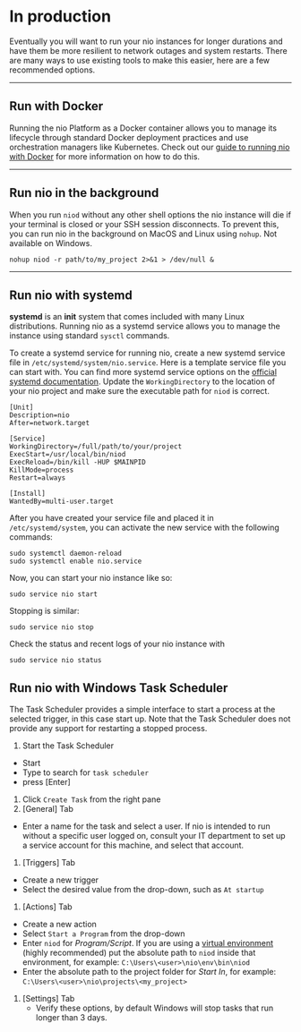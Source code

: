 # In production

Eventually you will want to run your nio instances for longer durations and have them be more resilient to network outages and system restarts. There are many ways to use existing tools to make this easier, here are a few recommended options.

---
## Run with <span class="allow-caps">Docker</span>

Running the nio Platform as a Docker container allows you to manage its lifecycle through standard Docker deployment practices and use orchestration managers like Kubernetes. Check out our [guide to running nio with Docker](/deployment/docker.md) for more information on how to do this.

---
## Run nio in the background

When you run `niod` without any other shell options the nio instance will die if your terminal is closed or your SSH session disconnects. To prevent this, you can run nio in the background on MacOS and Linux using `nohup`. Not available on Windows.

```
nohup niod -r path/to/my_project 2>&1 > /dev/null &
```

---
## Run nio with systemd

**systemd** is an **init** system that comes included with many Linux distributions. Running nio as a systemd service allows you to manage the instance using standard `sysctl` commands.

To create a systemd service for running nio, create a new systemd service file in `/etc/systemd/system/nio.service`. Here is a template service file you can start with. You can find more systemd service options on the [official systemd documentation](https://www.freedesktop.org/software/systemd/man/systemd.service.html). Update the `WorkingDirectory` to the location of your nio project and make sure the executable path for `niod` is correct.

```
[Unit]
Description=nio
After=network.target

[Service]
WorkingDirectory=/full/path/to/your/project
ExecStart=/usr/local/bin/niod
ExecReload=/bin/kill -HUP $MAINPID
KillMode=process
Restart=always

[Install]
WantedBy=multi-user.target
```

After you have created your service file and placed it in `/etc/systemd/system`, you can activate the new service with the following commands:

```
sudo systemctl daemon-reload
sudo systemctl enable nio.service
```

Now, you can start your nio instance like so:
```
sudo service nio start
```

Stopping is similar:
```
sudo service nio stop
```

Check the status and recent logs of your nio instance with
```
sudo service nio status
```

## Run nio with Windows Task Scheduler

The Task Scheduler provides a simple interface to start a process at the selected trigger, in this case start up. Note that the Task Scheduler does not provide any support for restarting a stopped process.
1. Start the Task Scheduler
  - Start
  - Type to search for `task scheduler`
  - press [Enter]
1. Click `Create Task` from the right pane
1. [General] Tab
  - Enter a name for the task and select a user. If nio is intended to run without a specific user logged on, consult your IT department to set up a service account for this machine, and select that account.
1. [Triggers] Tab
  - Create a new trigger
  - Select the desired value from the drop-down, such as `At startup`
1. [Actions] Tab
  - Create a new action
  - Select `Start a Program` from the drop-down
  - Enter `niod` for *Program/Script*. If you are using a [virtual environment](https://docs.n.io/deployment/best-practices/) (highly recommended) put the absolute path to `niod` inside that environment, for example: `C:\Users\<user>\nio\env\bin\niod`
  - Enter the absolute path to the project folder for *Start In*, for example: `C:\Users\<user>\nio\projects\<my_project>`
1. [Settings] Tab
    - Verify these options, by default Windows will stop tasks that run longer than 3 days.
